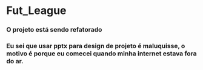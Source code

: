 # Fut_League
 
### O projeto está sendo refatorado
### Eu sei que usar pptx para design de projeto é maluquisse, o motivo é porque eu comecei quando minha internet estava fora do ar.